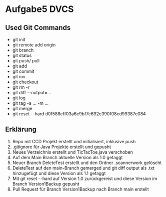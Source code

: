 # Aufgabe5 DVCS

## Used Git Commands

* git init
* git remote add origin
* git branch
* git status
* git push/ pull
* git add
* git commit
* git mv
* git checkout
* git rm -r
* git diff --output=...
* git log
* git tag -a ... -m ...
* git merge
* git reset --hard d0f588cff03a6e9bf7c692c390f08cd99387e084

## Erklärung

1. Repo mit CCD Projekt erstellt und initialisiert, inklusive push
2. .gitignore für Java Projekte erstellt und gepusht
3. Neues Verzeichnis erstellt und TicTacToe.java verschoben
5. Auf dem Main Branch aktuelle Version als 1.0 getaggt
4. Neuer Branch DeleteTest erstellt und den Ordner .scannerwork gelöscht
5. DeleteTest auf den main-Branch gemerged und git diff output als .txt hinzugefügt und diese Version als 1.1 getaggt
6. Mit git reset --hard auf Version 1.0 zurückgereist und diese Version im Branch Version1Backup gepusht
7. Pull Request für Branch Version1Backup nach Branch main erstellt

